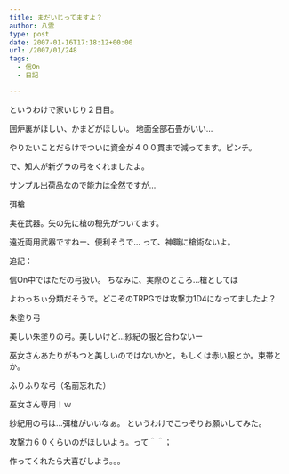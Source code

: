 ```yaml
---
title: まだいじってますよ？
author: 八雲
type: post
date: 2007-01-16T17:18:12+00:00
url: /2007/01/248
tags:
  - 信On
  - 日記

---
```

というわけで家いじり２日目。
  
囲炉裏がほしい、かまどがほしい。 地面全部石畳がいい…

やりたいことだらけでついに資金が４００貫まで減ってます。ピンチ。

で、知人が新グラの弓をくれましたよ。
  
サンプル出荷品なので能力は全然ですが…

弭槍
  
実在武器。矢の先に槍の穂先がついてます。
  
遠近両用武器ですねー、便利そうで… って、神職に槍術ないよ。
  
追記：
  
信On中ではただの弓扱い。 ちなみに、実際のところ…槍としては
  
よわっちぃ分類だそうで。どこぞのTRPGでは攻撃力1D4になってましたよ？

朱塗り弓
  
美しい朱塗りの弓。美しいけど…紗紀の服と合わないー
  
巫女さんあたりがもつと美しいのではないかと。もしくは赤い服とか。束帯とか。

ふりふりな弓（名前忘れた）
  
巫女さん専用！ｗ

紗紀用の弓は…弭槍がいいなぁ。 というわけでこっそりお願いしてみた。
  
攻撃力６０くらいのがほしいよぅ。って＾＾；
  
作ってくれたら大喜びしよう。。。
